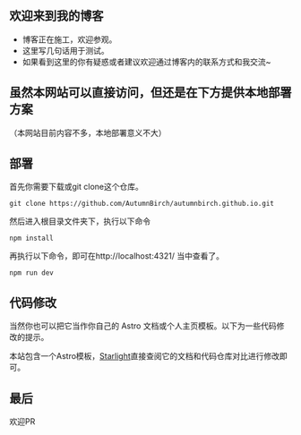 ## 欢迎来到我的博客 ##
- 博客正在施工，欢迎参观。
- 这里写几句话用于测试。
- 如果看到这里的你有疑惑或者建议欢迎通过博客内的联系方式和我交流~

##  虽然本网站可以直接访问，但还是在下方提供本地部署方案

（本网站目前内容不多，本地部署意义不大）

## 部署

首先你需要下载或git clone这个仓库。

```
git clone https://github.com/AutumnBirch/autumnbirch.github.io.git
```

然后进入根目录文件夹下，执行以下命令

```
npm install
```

再执行以下命令，即可在http://localhost:4321/ 当中查看了。

```
npm run dev
```

## 代码修改

当然你也可以把它当作你自己的 Astro 文档或个人主页模板。以下为一些代码修改的提示。

本站包含一个Astro模板，[Starlight](https://starlight.astro.build/)直接查阅它的文档和代码仓库对比进行修改即可。

## 最后

欢迎PR